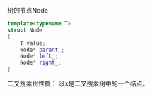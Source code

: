树的节点Node
```cpp
template<typename T>
struct Node
{
    T value;
    Node* parent_;
    Node* left_;
    Node* right_;
}
```

二叉搜索树性质：
设x是二叉搜索树中的一个结点。